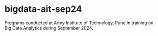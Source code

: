 # bigdata-ait-sep24
Programs conducted at Army Institute of Technology, Pune in training on Big Data Analytics during September 2024.
